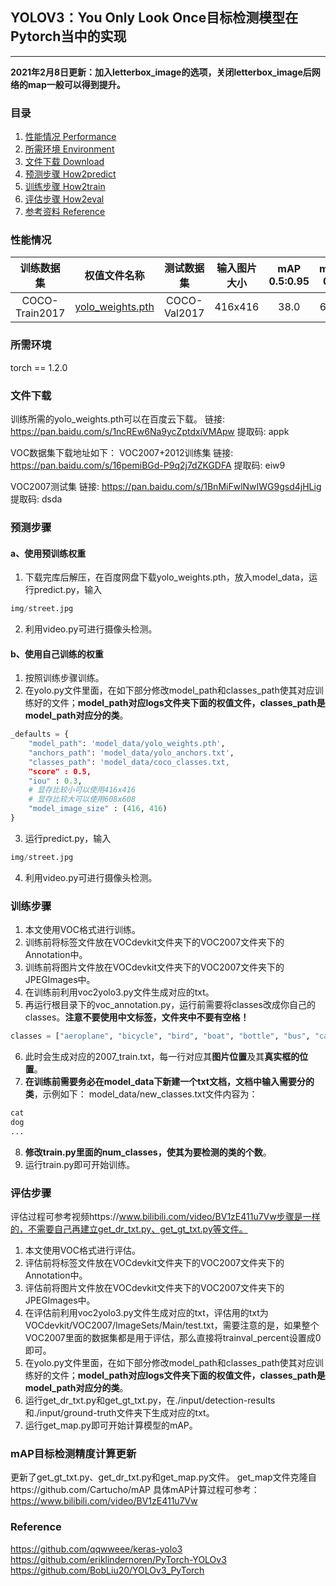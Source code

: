 ## YOLOV3：You Only Look Once目标检测模型在Pytorch当中的实现

---
**2021年2月8日更新：加入letterbox_image的选项，关闭letterbox_image后网络的map一般可以得到提升。**

### 目录

1. [性能情况 Performance](#性能情况)
2. [所需环境 Environment](#所需环境)
3. [文件下载 Download](#文件下载)
4. [预测步骤 How2predict](#预测步骤)
5. [训练步骤 How2train](#训练步骤)
6. [评估步骤 How2eval](#评估步骤)
7. [参考资料 Reference](#Reference)

### 性能情况


|   训练数据集   |                                               权值文件名称                                               |  测试数据集  | 输入图片大小 | mAP 0.5:0.95 | mAP 0.5 |
| :--------------: | :--------------------------------------------------------------------------------------------------------: | :------------: | :------------: | :------------: | :-------: |
| COCO-Train2017 | [yolo_weights.pth](https://github.com/bubbliiiing/yolo3-pytorch/releases/download/v1.0/yolo_weights.pth) | COCO-Val2017 |   416x416   |     38.0     |  67.2  |

### 所需环境

torch == 1.2.0

### 文件下载

训练所需的yolo_weights.pth可以在百度云下载。
链接: https://pan.baidu.com/s/1ncREw6Na9ycZptdxiVMApw
提取码: appk

VOC数据集下载地址如下：
VOC2007+2012训练集
链接: https://pan.baidu.com/s/16pemiBGd-P9q2j7dZKGDFA 提取码: eiw9

VOC2007测试集
链接: https://pan.baidu.com/s/1BnMiFwlNwIWG9gsd4jHLig 提取码: dsda

### 预测步骤

#### a、使用预训练权重

1. 下载完库后解压，在百度网盘下载yolo_weights.pth，放入model_data，运行predict.py，输入

```python
img/street.jpg
```

2. 利用video.py可进行摄像头检测。

#### b、使用自己训练的权重

1. 按照训练步骤训练。
2. 在yolo.py文件里面，在如下部分修改model_path和classes_path使其对应训练好的文件；**model_path对应logs文件夹下面的权值文件，classes_path是model_path对应分的类**。

```python
_defaults = {
    "model_path": 'model_data/yolo_weights.pth',
    "anchors_path": 'model_data/yolo_anchors.txt',
    "classes_path": 'model_data/coco_classes.txt,
    "score" : 0.5,
    "iou" : 0.3,
    # 显存比较小可以使用416x416
    # 显存比较大可以使用608x608
    "model_image_size" : (416, 416)
}

```

3. 运行predict.py，输入

```python
img/street.jpg
```

4. 利用video.py可进行摄像头检测。

### 训练步骤

1. 本文使用VOC格式进行训练。
2. 训练前将标签文件放在VOCdevkit文件夹下的VOC2007文件夹下的Annotation中。
3. 训练前将图片文件放在VOCdevkit文件夹下的VOC2007文件夹下的JPEGImages中。
4. 在训练前利用voc2yolo3.py文件生成对应的txt。
5. 再运行根目录下的voc_annotation.py，运行前需要将classes改成你自己的classes。**注意不要使用中文标签，文件夹中不要有空格！**

```python
classes = ["aeroplane", "bicycle", "bird", "boat", "bottle", "bus", "car", "cat", "chair", "cow", "diningtable", "dog", "horse", "motorbike", "person", "pottedplant", "sheep", "sofa", "train", "tvmonitor"]
```

6. 此时会生成对应的2007_train.txt，每一行对应其**图片位置**及其**真实框的位置**。
7. **在训练前需要务必在model_data下新建一个txt文档，文档中输入需要分的类**，示例如下：
   model_data/new_classes.txt文件内容为：

```python
cat
dog
...
```

8. **修改train.py里面的num_classes，使其为要检测的类的个数**。
9. 运行train.py即可开始训练。

### 评估步骤

评估过程可参考视频https://www.bilibili.com/video/BV1zE411u7Vw步骤是一样的，不需要自己再建立get_dr_txt.py、get_gt_txt.py等文件。

1. 本文使用VOC格式进行评估。
2. 评估前将标签文件放在VOCdevkit文件夹下的VOC2007文件夹下的Annotation中。
3. 评估前将图片文件放在VOCdevkit文件夹下的VOC2007文件夹下的JPEGImages中。
4. 在评估前利用voc2yolo3.py文件生成对应的txt，评估用的txt为VOCdevkit/VOC2007/ImageSets/Main/test.txt，需要注意的是，如果整个VOC2007里面的数据集都是用于评估，那么直接将trainval_percent设置成0即可。
5. 在yolo.py文件里面，在如下部分修改model_path和classes_path使其对应训练好的文件；**model_path对应logs文件夹下面的权值文件，classes_path是model_path对应分的类**。
6. 运行get_dr_txt.py和get_gt_txt.py，在./input/detection-results和./input/ground-truth文件夹下生成对应的txt。
7. 运行get_map.py即可开始计算模型的mAP。

### mAP目标检测精度计算更新

更新了get_gt_txt.py、get_dr_txt.py和get_map.py文件。
get_map文件克隆自https://github.com/Cartucho/mAP
具体mAP计算过程可参考：https://www.bilibili.com/video/BV1zE411u7Vw

### Reference

https://github.com/qqwweee/keras-yolo3
https://github.com/eriklindernoren/PyTorch-YOLOv3
https://github.com/BobLiu20/YOLOv3_PyTorch
